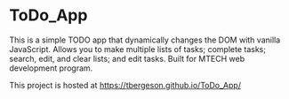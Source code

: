 # ToDo_App

This is a simple TODO app that dynamically changes the DOM with vanilla JavaScript.
Allows you to make multiple lists of tasks; complete tasks; search, edit, and clear lists; and edit tasks.
Built for MTECH web development program.

This project is hosted at https://tbergeson.github.io/ToDo_App/
